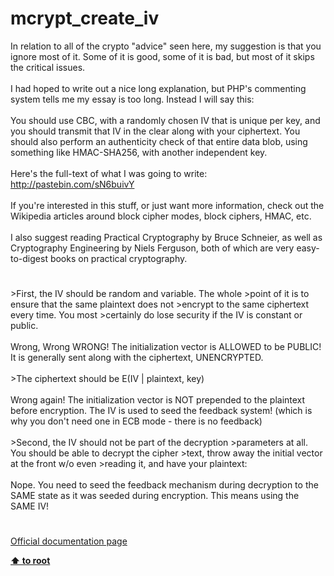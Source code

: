 # mcrypt_create_iv




<div class="phpcode"><span class="html">
In relation to all of the crypto &quot;advice&quot; seen here, my suggestion is that you ignore most of it. Some of it is good, some of it is bad, but most of it skips the critical issues.<br><br>I had hoped to write out a nice long explanation, but PHP&apos;s commenting system tells me my essay is too long. Instead I will say this:<br><br>You should use CBC, with a randomly chosen IV that is unique per key, and you should transmit that IV in the clear along with your ciphertext. You should also perform an authenticity check of that entire data blob, using something like HMAC-SHA256, with another independent key.<br><br>Here&apos;s the full-text of what I was going to write: <a href="http://pastebin.com/sN6buivY" rel="nofollow" target="_blank">http://pastebin.com/sN6buivY</a><br><br>If you&apos;re interested in this stuff, or just want more information, check out the Wikipedia articles around block cipher modes, block ciphers, HMAC, etc.<br><br>I also suggest reading Practical Cryptography by Bruce Schneier, as well as Cryptography Engineering by Niels Ferguson, both of which are very easy-to-digest books on practical cryptography.</span>
</div>
  

#


<div class="phpcode"><span class="html">
&gt;First, the IV should be random and variable. The whole &gt;point of it is to ensure that the same plaintext does not &gt;encrypt to the same ciphertext every time. You most &gt;certainly do lose security if the IV is constant or public.<br><br>Wrong, Wrong WRONG! The initialization vector is ALLOWED to be PUBLIC! It is generally sent along with the ciphertext, UNENCRYPTED.<br><br>&gt;The ciphertext should be E(IV | plaintext, key)<br><br>Wrong again! The initialization vector is NOT prepended to the plaintext before encryption. The IV is used to seed the feedback system! (which is why you don&apos;t need one in ECB mode - there is no feedback)<br><br>&gt;Second, the IV should not be part of the decryption &gt;parameters at all. You should be able to decrypt the cipher &gt;text, throw away the initial vector at the front w/o even &gt;reading it, and have your plaintext:<br><br>Nope. You need to seed the feedback mechanism during decryption to the SAME state as it was seeded during encryption. This means using the SAME IV!</span>
</div>
  

#

[Official documentation page](https://www.php.net/manual/en/function.mcrypt-create-iv.php)

**[⬆ to root](/)**